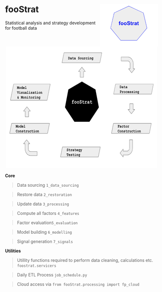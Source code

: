 # fooStrat <img src="meta/img/logo.png" align="right" height=140/>
Statistical analysis and strategy development for football data

<p align="center">
  <img width="500" height="400" src="meta/img/architecture.png">
</p>


**Core**

> Data sourcing ```1_data_sourcing```

> Restore data ```2_restoration```

> Update data ```3_processing```

> Compute all factors ```4_features```

> Factor evaluation```5_evaluation```

> Model building ```6_modelling```

> Signal generation ```7_signals```


**Utilities**

> Utillity functions required to perform data cleaning, calculations etc. ```foostrat.servicers```

> Daily ETL Process ```job_schedule.py```

> Cloud access via ```from fooStrat.processing import fp_cloud```


